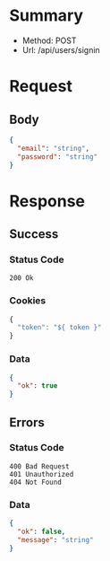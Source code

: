 # Summary

- Method: POST
- Url: /api/users/signin

# Request

## Body

```json
{
  "email": "string",
  "password": "string"
}
```

# Response

## Success

### Status Code

```
200 Ok
```

### Cookies

```js
{
  "token": "${ token }"
}
```

### Data

```json
{
  "ok": true
}
```

## Errors

### Status Code

```
400 Bad Request
401 Unauthorized
404 Not Found
```

### Data

```json
{
  "ok": false,
  "message": "string"
}
```
